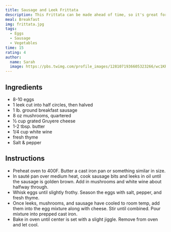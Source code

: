 ```yaml
---
title: Sausage and Leek Frittata
description: This Frittata can be made ahead of time, so it's great for busy schedules- make it once and you can reheat it during the week for a quick breakfast. The sausage and leeks have wonderful complimentary flavors.
meal: Breakfast
img: frittata.jpg
tags:
  - Eggs
  - Sausage
  - Vegetables
time: 15
rating: 4
author:
  name: Sarah
  image: https://pbs.twimg.com/profile_images/1281071936605323266/wc1KRZLK_400x400.jpg
---
```


## Ingredients

- 8-10 eggs
- 1 leek cut into half circles, then halved
- 1 lb. ground breakfast sausage
- 8 oz mushrooms, quartered
- ½ cup grated Gruyere cheese
- 1-2 tbsp. butter
- 1/4 cup white wine
- fresh thyme
- Salt & pepper

## Instructions

- Preheat oven to 400F. Butter a cast iron pan or something similar in size.
- In sauté pan over medium heat, cook sausage bits and leeks in oil until the sausage is golden brown. Add in mushrooms and white wine about halfway through.
- Whisk eggs until slightly frothy. Season the eggs with salt, pepper, and fresh thyme.
- Once leeks, mushrooms, and sausage have cooled to room temp, add them into the egg mixture along with cheese. Stir until combined. Pour mixture into prepped cast iron.
- Bake in oven until center is set with a slight jiggle. Remove from oven and let cool.

